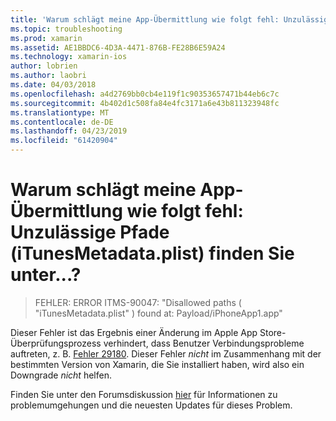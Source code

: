 ```yaml
---
title: 'Warum schlägt meine App-Übermittlung wie folgt fehl: Unzulässige Pfade (iTunesMetadata.plist) finden Sie unter...?'
ms.topic: troubleshooting
ms.prod: xamarin
ms.assetid: AE1BBDC6-4D3A-4471-876B-FE28B6E59A24
ms.technology: xamarin-ios
author: lobrien
ms.author: laobri
ms.date: 04/03/2018
ms.openlocfilehash: a4d2769bb0cb4e119f1c90353657471b44eb6c7c
ms.sourcegitcommit: 4b402d1c508fa84e4fc3171a6e43b811323948fc
ms.translationtype: MT
ms.contentlocale: de-DE
ms.lasthandoff: 04/23/2019
ms.locfileid: "61420904"
---
```

# <a name="why-does-my-app-submission-fail-with-disallowed-paths--itunesmetadataplist--found-at--"></a>Warum schlägt meine App-Übermittlung wie folgt fehl: Unzulässige Pfade (iTunesMetadata.plist) finden Sie unter...?

> FEHLER: ERROR ITMS-90047: "Disallowed paths ( "iTunesMetadata.plist" ) found at: Payload/iPhoneApp1.app"

Dieser Fehler ist das Ergebnis einer Änderung im Apple App Store-Überprüfungsprozess verhindert, dass Benutzer Verbindungsprobleme auftreten, z. B. [Fehler 29180](https://bugzilla.xamarin.com/show_bug.cgi?id=29180). Dieser Fehler _nicht_ im Zusammenhang mit der bestimmten Version von Xamarin, die Sie installiert haben, wird also ein Downgrade _nicht_ helfen.

Finden Sie unter den Forumsdiskussion [hier](https://forums.xamarin.com/discussion/40388/disallowed-paths-itunesmetadata-plist-found-at-when-submitting-to-app-store/p1) für Informationen zu problemumgehungen und die neuesten Updates für dieses Problem.
